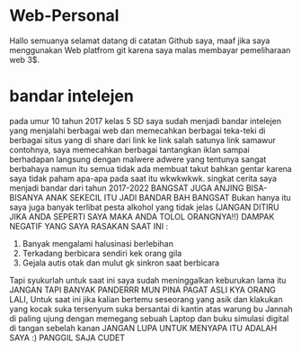 # Web-Personal
Hallo semuanya selamat datang di catatan Github saya, maaf jika saya menggunakan Web platfrom git karena saya malas membayar pemeliharaan web 3$.

# bandar intelejen
pada umur 10 tahun 2017 kelas 5 SD saya sudah menjadi bandar intelejen yang menjalahi berbagai web dan memecahkan berbagai teka-teki di berbagai situs yang di share dari link ke link salah satunya link
samawur contohnya, saya memecahkan berbagai tantangkan iklan sampai berhadapan langsung dengan malwere adwere yang tentunya sangat berbahaya namun itu semua tidak ada membuat
takut bahkan gentar karena saya tidak paham apa-apa pada saat itu wkwkwkwk.
singkat cerita saya menjadi bandar dari tahun 2017-2022 BANGSAT JUGA ANJING BISA-BISANYA ANAK SEKECIL ITU JADI BANDAR BAH BANGSAT
Bukan hanya itu saya juga banyak terlibat pesta alkohol yang tidak jelas (JANGAN DITIRU JIKA ANDA SEPERTI SAYA MAKA ANDA TOLOL ORANGNYA!!)
DAMPAK NEGATIF YANG SAYA RASAKAN SAAT INI :
1. Banyak mengalami halusinasi berlebihan
2. Terkadang berbicara sendiri kek orang gila
3. Gejala autis otak dan mulut gk sinkron saat berbicara

Tapi syukurlah untuk saat ini saya sudah meninggalkan keburukan lama itu JANGAN TAPI BANYAK PANDERRR MUN PINA PAGAT ASLI KYA ORANG LALI,
Untuk saat ini jika kalian bertemu seseorang yang asik dan klakukan yang kocak suka tersenyum suka bersantai di kantin atas warung bu Jannah di paling ujung 
dengan memegang sebuah Laptop dan buku simulasi digital di tangan sebelah kanan JANGAN LUPA UNTUK MENYAPA ITU ADALAH SAYA :) 
PANGGIL SAJA CUDET
